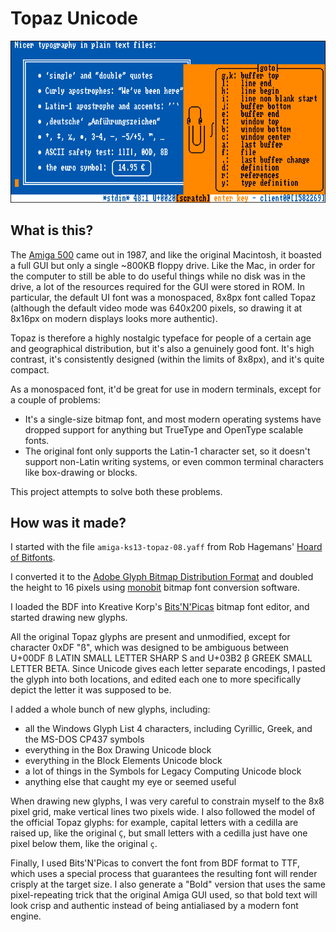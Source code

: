 Topaz Unicode
=============

![A screenshot of Topaz Unicode KS13 used in the Kakoune editor](./screenshot.png)


What is this?
-------------

The [Amiga 500] came out in 1987,
and like the original Macintosh,
it boasted a full GUI but only a single ~800KB floppy drive.
Like the Mac,
in order for the computer to still be able to do useful things
while no disk was in the drive,
a lot of the resources required for the GUI were stored in ROM.
In particular,
the default UI font
was a monospaced, 8x8px font called Topaz
(although the default video mode was 640x200 pixels,
so drawing it at 8x16px on modern displays looks more authentic).


[Amiga 500]: https://en.wikipedia.org/wiki/Amiga_500

Topaz is therefore a highly nostalgic typeface
for people of a certain age and geographical distribution,
but it's also a genuinely good font.
It's high contrast,
it's consistently designed
(within the limits of 8x8px),
and it's quite compact.

As a monospaced font,
it'd be great for use in modern terminals,
except for a couple of problems:

  - It's a single-size bitmap font,
    and most modern operating systems have dropped support
    for anything but TrueType and OpenType scalable fonts.
  - The original font only supports the Latin-1 character set,
    so it doesn't support non-Latin writing systems,
    or even common terminal characters
    like box-drawing or blocks.

This project attempts to solve both these problems.

How was it made?
----------------

I started with the file `amiga-ks13-topaz-08.yaff`
from Rob Hagemans'
[Hoard of Bitfonts](https://github.com/robhagemans/hoard-of-bitfonts).

I converted it to the [Adobe Glyph Bitmap Distribution Format][BDF]
and doubled the height to 16 pixels
using [monobit](https://github.com/robhagemans/monobit)
bitmap font conversion software.

[BDF]: https://en.wikipedia.org/wiki/Glyph_Bitmap_Distribution_Format

I loaded the BDF into Kreative Korp's
[Bits'N'Picas][BNP] bitmap font editor,
and started drawing new glyphs.

[BNP]: https://github.com/kreativekorp/bitsnpicas/

All the original Topaz glyphs are present and unmodified,
except for character 0xDF "ß",
which was designed to be ambiguous between
U+00DF ß LATIN SMALL LETTER SHARP S and
U+03B2 β GREEK SMALL LETTER BETA.
Since Unicode gives each letter separate encodings,
I pasted the glyph into both locations,
and edited each one to more specifically depict
the letter it was supposed to be.

I added a whole bunch of new glyphs, including:

  - all the Windows Glyph List 4 characters,
    including Cyrillic, Greek, and the MS-DOS CP437 symbols
  - everything in the Box Drawing Unicode block
  - everything in the Block Elements Unicode block
  - a lot of things in the Symbols for Legacy Computing Unicode block
  - anything else that caught my eye or seemed useful

When drawing new glyphs,
I was very careful to constrain myself to the 8x8 pixel grid,
make vertical lines two pixels wide.
I also followed the model of the official Topaz glyphs:
for example, capital letters with a cedilla are raised up,
like the original `Ç`,
but small letters with a cedilla just have one pixel below them,
like the original `ç`.

Finally,
I used Bits'N'Picas to convert the font from BDF format
to TTF, which uses a special process
that guarantees the resulting font will render crisply at the target size.
I also generate a "Bold" version
that uses the same pixel-repeating trick that the original Amiga GUI used,
so that bold text will look crisp and authentic
instead of being antialiased by a modern font engine.
